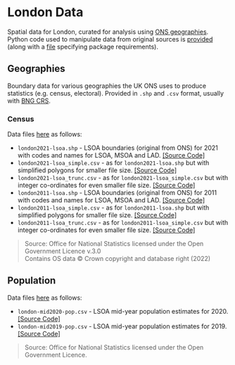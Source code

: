 # London Data
Spatial data for London, curated for analysis using [ONS geographies](https://www.ons.gov.uk/methodology/geography/ukgeographies). Python code used to manipulate data from original sources is [provided](https://github.com/jamesdamillington/london-data/tree/main/code) (along with a [file](https://github.com/jamesdamillington/london-data/blob/main/code/environment.yml) specifying package requirements).

## Geographies
Boundary data for various geographies the UK ONS uses to produce statistics (e.g. census, electoral). Provided in `.shp` and `.csv` format, usually with [BNG CRS](https://epsg.io/27700).

### Census
Data files [here](https://github.com/jamesdamillington/london-data/tree/main/data/geographies/census) as follows:
- `london2021-lsoa.shp` - LSOA boundaries (original from ONS) for 2021 with codes and names for LSOA, MSOA and LAD. [[Source Code]](https://github.com/jamesdamillington/london-data/blob/main/code/london-census2021-geography.ipynb)   
- `london2021-lsoa_simple.csv` - as for `london2021-lsoa.shp` but with simplified polygons for smaller file size. [[Source Code]](https://github.com/jamesdamillington/london-data/blob/main/code/london-census2021-geography.ipynb)  
- `london2021-lsoa_trunc.csv` - as for `london2021-lsoa_simple.csv` but with integer co-ordinates for even smaller file size. [[Source Code]](https://github.com/jamesdamillington/london-data/blob/main/code/london-census2021-geography.ipynb)
- `london2011-lsoa.shp` - LSOA boundaries (original from ONS) for 2011 with codes and names for LSOA, MSOA and LAD. [[Source Code]](https://github.com/jamesdamillington/london-data/blob/main/code/london-census2011-geography.ipynb)   
- `london2011-lsoa_simple.csv` - as for `london2011-lsoa.shp` but with simplified polygons for smaller file size. [[Source Code]](https://github.com/jamesdamillington/london-data/blob/main/code/london-census2011-geography.ipynb)  
- `london2011-lsoa_trunc.csv` - as for `london2011-lsoa_simple.csv` but with integer co-ordinates for even smaller file size. [[Source Code]](https://github.com/jamesdamillington/london-data/blob/main/code/london-census2011-geography.ipynb)

> Source: Office for National Statistics licensed under the Open Government Licence v.3.0  
Contains OS data © Crown copyright and database right (2022)

## Population
Data files [here](https://github.com/jamesdamillington/london-data/tree/main/data/population) as follows:
- `london-mid2020-pop.csv` - LSOA mid-year population estimates for 2020. [[Source Code]](https://github.com/jamesdamillington/london-data/blob/main/code/london-population-midyear-estimates.ipynb)
- `london-mid2019-pop.csv` - LSOA mid-year population estimates for 2019. [[Source Code]](https://github.com/jamesdamillington/london-data/blob/main/code/london-population-midyear-estimates.ipynb)

>Source: Office for National Statistics licensed under the Open Government Licence.
